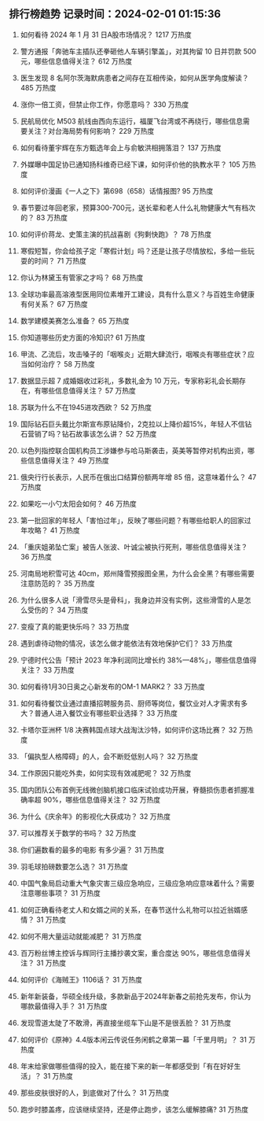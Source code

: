 
## 排行榜趋势 记录时间：2024-02-01 01:15:36
  
  1. 如何看待 2024 年 1 月 31 日A股市场情况？ 1217 万热度
    
  2. 警方通报「奔驰车主插队还拳砸他人车辆引擎盖」，对其拘留 10 日并罚款 500 元，哪些信息值得关注？ 612 万热度
    
  3. 医生发现 8 名阿尔茨海默病患者之间存在互相传染，如何从医学角度解读？ 485 万热度
    
  4. 涨你一倍工资，但禁止你工作，你愿意吗？ 330 万热度
    
  5. 民航局优化 M503 航线由西向东运行，福厦飞台湾或不再绕行，哪些信息需要关注？对台海局势有何影响？ 229 万热度
    
  6. 如何看待董宇辉在东方甄选年会上与俞敏洪相拥落泪？ 137 万热度
    
  7. 外媒曝中国足协已通知扬科维奇已经下课，如何评价他的执教水平？ 105 万热度
    
  8. 如何评价漫画《一人之下》第698（658）话情报图? 95 万热度
    
  9. 春节要过年回老家，预算300-700元，送长辈和老人什么礼物健康大气有档次的？ 83 万热度
    
  10. 如何评价蒋龙、史策主演的抗战喜剧《狗剩快跑》？ 78 万热度
    
  11. 寒假短暂，你会给孩子定「寒假计划」吗？还是让孩子尽情放松，多给一些玩耍的时间？ 71 万热度
    
  12. 你认为林黛玉有管家之才吗？ 68 万热度
    
  13. 全球功率最高溶液型医用同位素堆开工建设，具有什么意义？与百姓生命健康有何关系？ 67 万热度
    
  14. 数学建模美赛怎么准备？ 65 万热度
    
  15. 你知道哪些历史方面的冷知识? 61 万热度
    
  16. 甲流、乙流后，攻击嗓子的「咽喉炎」近期大肆流行，咽喉炎有哪些症状？应当如何治疗？ 58 万热度
    
  17. 数据显示超 7 成婚姻收过彩礼，多数礼金为 10 万元，专家称彩礼会长期存在，有哪些信息值得关注？ 57 万热度
    
  18. 苏联为什么不在1945进攻西欧？ 52 万热度
    
  19. 国际钻石巨头戴比尔斯宣布原钻降价，2克拉以上降价超15%，年轻人不信钻石营销了吗？钻石故事该怎么讲？ 52 万热度
    
  20. 以色列指控联合国机构员工涉嫌参与哈马斯袭击，英美等暂停对机构出资，哪些信息值得关注？ 49 万热度
    
  21. 俄央行行长表示，人民币在俄出口结算份额两年增 85 倍，这意味着什么？ 47 万热度
    
  22. 如果吃一小勺太阳会如何？ 46 万热度
    
  23. 第一批回家的年轻人「害怕过年」，反映了哪些问题？有哪些给职人的回家过年攻略？ 41 万热度
    
  24. 「重庆姐弟坠亡案」被告人张波、叶诚尘被执行死刑，哪些信息值得关注？ 36 万热度
    
  25. 河南局地积雪可达 40cm，郑州降雪预报图全黑，为什么会全黑？有哪些需要注意防范的？ 35 万热度
    
  26. 为什么很多人说「滑雪尽头是骨科」，我身边并没有实例，这些滑雪的人是怎么受伤的？ 34 万热度
    
  27. 变瘦了真的能更快乐吗？ 33 万热度
    
  28. 遇到虐待动物的情况，该怎么做才能依法有效地保护它们？ 33 万热度
    
  29. 宁德时代公告「预计 2023 年净利润同比增长约 38%—48%」，哪些信息值得关注？ 33 万热度
    
  30. 如何看待1月30日奥之心新发布的OM-1 MARK2？ 33 万热度
    
  31. 如何看待餐饮业通过直播招聘服务员、厨师等岗位，餐饮业对人才需求有多大？普通人进入餐饮业有哪些职业选择？ 33 万热度
    
  32. 卡塔尔亚洲杯 1/8 决赛韩国点球大战淘汰沙特，如何评价这场比赛？ 32 万热度
    
  33. 「偏执型人格障碍」的人，会不断贬低别人吗？ 32 万热度
    
  34. 工作原因只能吃外卖，如何实现有效减肥呢？ 32 万热度
    
  35. 国内团队公布首例无线微创脑机接口临床试验成功开展，脊髓损伤患者抓握准确率超 90%，哪些信息值得关注？ 32 万热度
    
  36. 为什么《庆余年》的影视化大获成功？ 32 万热度
    
  37. 可以推荐关于数学的书吗？ 32 万热度
    
  38. 你们遍数看的最多的电影 有多少遍？ 31 万热度
    
  39. 羽毛球拍磅数要怎么选？ 31 万热度
    
  40. 中国气象局启动重大气象灾害三级应急响应，三级应急响应意味着什么？需要注意哪些事项？ 31 万热度
    
  41. 如何正确看待老丈人和女婿之间的关系，在春节送什么礼物可以拉近翁婿感情？ 31 万热度
    
  42. 如何不用大量运动就能减肥？ 31 万热度
    
  43. 百万粉丝博主控诉与辉同行主播抄袭文案，重合度达 90%，哪些信息值得关注？ 31 万热度
    
  44. 如何评价《海贼王》1106话？ 31 万热度
    
  45. 新年新装备，华硕全线升级，多款新品于2024年新春之前抢先发布，你认为哪款最值得入手？ 31 万热度
    
  46. 发现雪道太陡了不敢滑，再直接坐缆车下山是不是很丢脸？ 31 万热度
    
  47. 如何评价《原神》4.4版本闲云传说任务闲鹤之章第一幕「千里月明」？ 31 万热度
    
  48. 年末给家做哪些值得的投入，能在接下来的新一年都感受到「有在好好生活」？ 31 万热度
    
  49. 那些皮肤很好的人，到底做对了什么？ 31 万热度
    
  50. 跑步时膝盖疼，应该继续坚持，还是停止跑步，该怎么缓解膝痛? 31 万热度
    